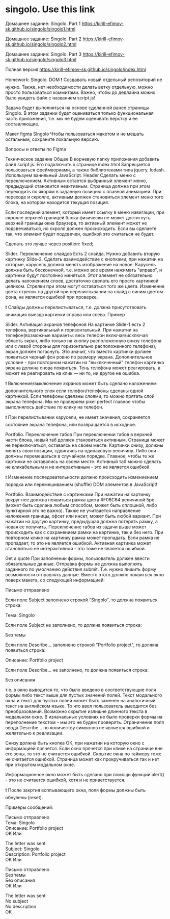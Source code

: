 # singolo. Use this link
Домашнее задание: Singolo. Part 1
https://kirill-efimov-sk.github.io/singolo/singolo1.html

Домашнее задание: Singolo. Part 2
https://kirill-efimov-sk.github.io/singolo/singolo2.html

Домашнее задание: Singolo. Part 3
https://kirill-efimov-sk.github.io/singolo/singolo3.html

Полная версия
https://kirill-efimov-sk.github.io/singolo/index.html


Homework: Singolo. DOM
❗ Создавать новый отдельный репозиторий не нужно. Также, нет необходимости делать ветку отдельную, можно просто пользоваться коммитами. Важно, чтобы до дедлайна можно было увидеть файл с названием script.js!

Задача будет выполняться на основе сделанной ранее страницы Singolo. В этом задании будет оцениваться только функциональная часть приложения, т.е. мы не будем оценивать верстку и ее составляющие.

Макет figma Singolo
Чтобы пользоваться макетом и не мешать остальным, сохраните локальную версию.

Вопросы и ответы по Figma

Техническое задание
Общее
В корневую папку приложения добавить файл script.js.
Его подключить к странице index.html
Запрещается пользоваться фреймворками, а также библиотеками типа jquery, lodash. Используем ванильный JavaScript.
Header
Сделать меню с переключением. Активным остается выбранный элемент меню, предыдущий становится неактивным. Страница должна при этом переходить по якорям в заданную позицию с плавной анимацией. При переходе и скролле, активным должен становиться элемент меню того блока, на котором находится текущая позиция.

Если последний элемент, который имеет ссылку в меню навигации, при скролле верхней границей блока физически не может достигнуть верхней границы окна браузера, то активный элемент может не подсвечиваться, но скролл должен просисходить. Если вы сделаете так, что элемент будет подсвечен, ошибкой это считаться не будет.

Сделать это лучше через position: fixed;

Slider. Переключение слайдов
Есть 2 слайда. Нужно добавить вторую картинку Slide-2. Сделать взаимодействие с кнопками, при нажатии на которые, карусель должна менять изображение на новое. Карусель должна быть бесконечной, т.е. можно все время нажимать "вправо", и картинки будут постоянно меняться. Этот элемент не обязательно делать наложением слоев, достаточно сделать его просто картинкой целиком. Стрелки при этом могут оставаться того же цвета. Изменение цвета стрелок на другой при перелистывании на слайд с синим цветом фона, не является ошибкой при проверке.

❗ Слайды должны перелистываться, т.е. должна присутствовать анимация выезда картинки справа или слева. Пример

Slider. Активация экранов телефонов
На картинке Slide-1 есть 2 телефона, вертикальный и горизонтальный. При нажатии на телефон(возможные варианты: весь телефон включая/исключая область экран, либо только на кнопку расположенную внизу телефона или с левой стороны для горизонтально расположенного телефона), экран должен погаснуть. Это значит, что вместо картинки должен появиться черный фон ровно по размеру экрана. Дополнительное условие - при повторном нажатии на "выключенный" телефон картинка экрана должна снова появиться. Тень телефона может реагировать, а может не реагировать на клик — ни то, ни другое не ошибка.

❗ Включение/выключение экранов может быть сделано наложением дополнительного слоя если телефон/телефоны сделаны одной картинкой. Если телефоны сделаны слоями, то можно прятать слой экрана телефона. Мы не проверяем pixel perfect главное чтобы выполнялось действие по клику на телефон.

❗ При перелистывании карусели, не имеет значения, сохраняется состояние экрана телефона, или возвращается в исходное.

Portfolio. Переключение табов
При переключении табов в верхней части блока, новый таб должен становиться активным. Страница может не переключаться, оставаясь на своем месте. Картинки снизу, должны менять свои позиции, сдвигаясь на одинаковую величину. Либо они должны перемещаться в случайном порядке. Главное, чтобы те же картинки не оставались на своем месте. Активный таб можно сделать не кликабельным и не интерактивным - это не является ошибкой.

❗ Изменение последовательности должно происходить измениением порядка или перемешиванием (shuffle) DOM элементов в JavaScript!

Portfolio. Взаимодействие с картинками
При нажатии на картинку вокруг нее должна появиться рамка цвета #F06C64 величиной 5px (может быть сделана любым способом, может быть сплошной, либо пунктирной это не важно). Также не учитвается направление наложения границы, офсет или инсет, может быть любой вариант. При нажатии на другую картинку, предыдущая должна потерять рамку, а новая ее получить. Переключение табов из задачи выше может происходить как с сохранением рамки на картинке, так и без него. При повторном клике на картинку рамка может пропадать. Если рамка не пропадает, то это не является ошибкой. Активная картинка может становиться не интерактивной - это тоже не является ошибкой.

Get a quote
При заполнении формы, пользователь должен ввести обязательные данные. Отправка формы не должна выполнять заданного по умолчанию действия submit. Т.е. нужно лишить форму возможности отправлять данные. Вместо этого должно появиться окно поверх макета, со следующей информацией:

Письмо отправлено

Если поле Subject заполнено строкой "Singolo", то должна появиться строка:

Тема: Singolo

Если поле Subject не заполнено, то должна появиться строка:

Без темы

Если поле Describe... заполнено строкой "Portfolio project", то должна появиться строка:

Описание: Portfolio project

Если поле Describe... не заполнено, то должна появиться строка:

Без описания

т.е. в окно выводится то, что было введено в соответствующие поля формы либо текст выше для пустых значений полей. Текст модального окна и текст для пустых полей может быть заменен на аналогичный текст на английском языке. То что ввел пользователь выводится без преобразований. Возможно скрытие излишне длинного текста в модальном окне. В изначальных условиях не было проверки формы на переполнение текстом - мы это не будем проверять. Ограничение поля ввода Describe... по количеству символов не является ошибкой и желательно к реализации.

Снизу должна быть кнопка OK, при нажатии на которую окно с информацией прячется. Если окно прячется при клике на странице вне его зоны, то это не считается ошибкой. Скрытие окна по таймеру тоже не считается ошибкой. Страница может как прокручиваться так и нет при открытом модальном окне.

Информационное окно может быть сделано при помощи функции alert() - это не считается ошибкой, хотя и не приветствуется.

❗ После закртия всплывающего окна, поля формы должны быть обнулены (reset).

Примеры сообщений:

Письмо отправлено  
Тема: Singolo  
Описание: Portfolio project  
OK
Или

The letter was sent  
Subject: Singolo  
Description: Portfolio project  
OK
Или

Письмо отправлено  
Без темы  
Без описания  
OK
Или

The letter was sent  
No subject  
No description  
OK
